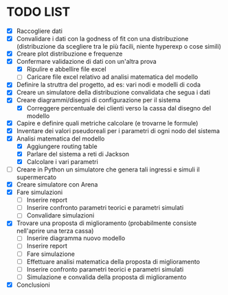 # TODO LIST
- [x] Raccogliere dati
- [x] Convalidare i dati con la godness of fit con una distribuzione (distribuzione da scegliere tra le più facili, niente hyperexp o cose simili)
- [x] Creare plot distribuzione e frequenze
- [x] Confermare validazione di dati con un'altra prova
    - [x] Ripulire e abbellire file excel
    - [ ] Caricare file excel relativo ad analisi matematica del modello
- [x] Definire la struttra del progetto, ad es: vari nodi e modelli di coda
- [x] Creare un simulatore della distribuzione convalidata che segua i dati
- [x] Creare diagrammi/disegni di configurazione per il sistema
    - [x] Correggere percentuale dei clienti verso la cassa dal disegno del modello
- [x] Capire e definire quali metriche calcolare (e trovarne le formule)
- [x] Inventare dei valori pseudoreali per i parametri di ogni nodo del sistema
- [x] Analisi matematica del modello
    - [x] Aggiungere routing table
    - [x] Parlare del sistema a reti di Jackson
    - [x] Calcolare i vari parametri
- [ ] Creare in Python un simulatore che genera tali ingressi e simuli il supermercato
- [x] Creare simulatore con Arena
- [x] Fare simulazioni
    - [ ] Inserire report
    - [ ] Inserire confronto parametri teorici e parametri simulati
    - [ ] Convalidare simulazioni
- [x] Trovare una proposta di miglioramento (probabilmente consiste nell'aprire una terza cassa)
    - [ ] Inserire diagramma nuovo modello
    - [ ] Inserire report
    - [ ] Fare simulazione
    - [ ] Effettuare analisi matematica della proposta di miglioramento
    - [ ] Inserire confronto parametri teorici e parametri simulati
    - [ ] Simulazione e convalida della proposta di miglioramento
- [x] Conclusioni